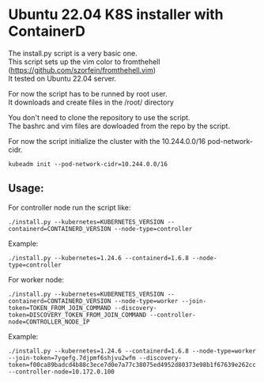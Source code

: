 # Ubuntu 22.04 K8S installer with ContainerD

The install.py script is a very basic one.  
This script sets up the vim color to fromthehell (https://github.com/szorfein/fromthehell.vim)  
It tested on Ubuntu 22.04 server.

For now the script has to be runned by root user.  
It downloads and create files in the /root/ directory

You don't need to clone the repository to use the script.  
The bashrc and vim files are dowloaded from the repo by the script.

For now the script initialize the cluster with the 10.244.0.0/16 pod-network-cidr.

```
kubeadm init --pod-network-cidr=10.244.0.0/16
```

## Usage:

For controller node run the script like:

```
./install.py --kubernetes=KUBERNETES_VERSION --containerd=CONTAINERD_VERSION --node-type=controller
```

Example:

```
./install.py --kubernetes=1.24.6 --containerd=1.6.8 --node-type=controller
```

For worker node:

```
./install.py --kubernetes=KUBERNETES_VERSION --containerd=CONTAINERD_VERSION --node-type=worker --join-token=TOKEN_FROM_JOIN_COMMAND --discovery-token=DISCOVERY_TOKEN_FROM_JOIN_COMMAND --controller-node=CONTROLLER_NODE_IP
```

Example:

```
./install.py --kubernetes=1.24.6 --containerd=1.6.8 --node-type=worker --join-token=7yqefg.7djpmf6shjvu2wfm --discovery-token=f00ca89badcd4b88c3ece7d0e7a77c38075ed4952d80373e98b1f67639e262cc --controller-node=10.172.0.100
```
